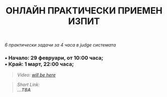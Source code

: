 <h1 align="center">ОНЛАЙН ПРАКТИЧЕСКИ ПРИЕМЕН ИЗПИТ</h1>
    <br>

<p><i>6 практически задачи за 4 часа в judge системата</i></p>

<h3>• Начало: 29 февруари, от 10:00 часа;<br>
• Край: 1 март, 22:00 часа;</h3>

<blockquote>
    <i>
        Video: 
        <a href="#">will be here</a>
    </i>
</blockquote>

<blockquote>
    <i>
        Short Link: <br> 
        <b>
            ...TBA
        </b> 
    </i>
</blockquote>
